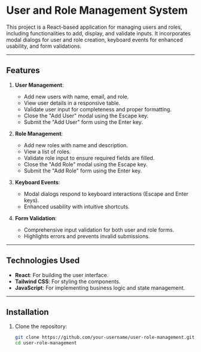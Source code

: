 # User and Role Management System

This project is a React-based application for managing users and roles, including functionalities to add, display, and validate inputs. It incorporates modal dialogs for user and role creation, keyboard events for enhanced usability, and form validations.

---

## Features

1. **User Management**:
   - Add new users with name, email, and role.
   - View user details in a responsive table.
   - Validate user input for completeness and proper formatting.
   - Close the "Add User" modal using the Escape key.
   - Submit the "Add User" form using the Enter key.

2. **Role Management**:
   - Add new roles with name and description.
   - View a list of roles.
   - Validate role input to ensure required fields are filled.
   - Close the "Add Role" modal using the Escape key.
   - Submit the "Add Role" form using the Enter key.

3. **Keyboard Events**:
   - Modal dialogs respond to keyboard interactions (Escape and Enter keys).
   - Enhanced usability with intuitive shortcuts.

4. **Form Validation**:
   - Comprehensive input validation for both user and role forms.
   - Highlights errors and prevents invalid submissions.

---

## Technologies Used

- **React**: For building the user interface.
- **Tailwind CSS**: For styling the components.
- **JavaScript**: For implementing business logic and state management.

---

## Installation

1. Clone the repository:
   ```bash
   git clone https://github.com/your-username/user-role-management.git
   cd user-role-management
